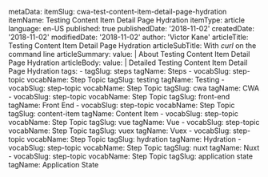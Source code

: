 metaData:
    itemSlug: cwa-test-content-item-detail-page-hydration
    itemName: Testing Content Item Detail Page Hydration
    itemType: article
    language: en-US
    published: true
    publishedDate: '2018-11-02'
    createdDate: '2018-11-02'
    modifiedDate: '2018-11-02'
author: 'Victor Kane'
articleTitle: Testing Content Item Detail Page Hydration
articleSubTitle: With *curl* on the command line
articleSummary:
    value: |
        About Testing Content Item Detail Page Hydration
articleBody:
    value: |
        Detailed Testing Content Item Detail Page Hydration
tags:
    - tagSlug: steps
      tagName: Steps
    - vocabSlug: step-topic
      vocabName: Step Topic
      tagSlug: testing
      tagName: Testing
    - vocabSlug: step-topic
      vocabName: Step Topic
      tagSlug: cwa
      tagName: CWA
    - vocabSlug: step-topic
      vocabName: Step Topic
      tagSlug: front-end
      tagName: Front End
    - vocabSlug: step-topic
      vocabName: Step Topic
      tagSlug: content-item
      tagName: Content Item
    - vocabSlug: step-topic
      vocabName: Step Topic
      tagSlug: vue
      tagName: Vue
    - vocabSlug: step-topic
      vocabName: Step Topic
      tagSlug: vuex
      tagName: Vuex
    - vocabSlug: step-topic
      vocabName: Step Topic
      tagSlug: hydration
      tagName: Hydration
    - vocabSlug: step-topic
      vocabName: Step Topic
      tagSlug: nuxt
      tagName: Nuxt
    - vocabSlug: step-topic
      vocabName: Step Topic
      tagSlug: application state
      tagName: Application State
